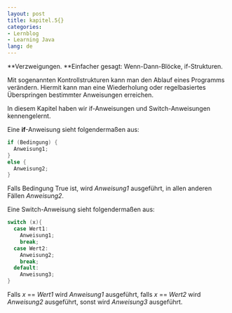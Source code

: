 ```yaml
---
layout: post
title: kapitel.5{}
categories:
- Lernblog
- Learning Java
lang: de
---
```

**Verzweigungen. **Einfacher gesagt: Wenn-Dann-Blöcke, if-Strukturen.

Mit sogenannten Kontrollstrukturen kann man den Ablauf eines Programms verändern. Hiermit kann man eine Wiederholung oder regelbasiertes Überspringen bestimmter Anweisungen erreichen.

In diesem Kapitel haben wir if-Anweisungen und Switch-Anweisungen kennengelernt.

Eine **if**-Anweisung sieht folgendermaßen aus:  
```java
if (Bedingung) {
  Anweisung1;
}
else {
  Anweisung2;
}
```

Falls Bedingung True ist, wird _Anweisung1_ ausgeführt, in allen anderen Fällen _Anweisung2_.

Eine Switch-Anweisung sieht folgendermaßen aus:  
```java
switch (x){
  case Wert1:
    Anweisung1;
    break;
  case Wert2:
    Anweisung2;
    break;
  default:
    Anweisung3;
}
```

Falls _x_ == _Wert1_ wird _Anweisung1_ ausgeführt, falls _x_ == _Wert2_ wird _Anweisung2_ ausgeführt, sonst wird _Anweisung3_ ausgeführt.
